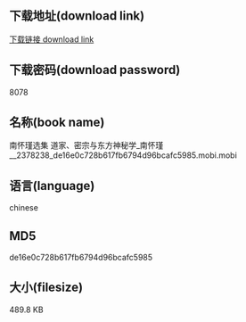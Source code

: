 ## 下载地址(download link)
[下载链接 download link](https://voluble-croquembouche-d321dc.netlify.app/?s=%E5%8D%97%E6%80%80%E7%91%BE%E9%80%89%E9%9B%86+%E9%81%93%E5%AE%B6%E3%80%81%E5%AF%86%E5%AE%97%E4%B8%8E%E4%B8%9C%E6%96%B9%E7%A5%9E%E7%A7%98%E5%AD%A6_%E5%8D%97%E6%80%80%E7%91%BE__2378238_de16e0c728b617fb6794d96bcafc5985.mobi)

## 下载密码(download password)
8078

## 名称(book name)
南怀瑾选集 道家、密宗与东方神秘学_南怀瑾__2378238_de16e0c728b617fb6794d96bcafc5985.mobi.mobi

## 语言(language)
chinese

## MD5
de16e0c728b617fb6794d96bcafc5985

## 大小(filesize)
489.8 KB
